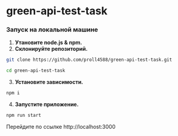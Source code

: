 # green-api-test-task

### Запуск на локальной машине

1. **Утановите node.js & npm.**
2. **Склонируйте репозиторий.**

```bash
git clone https://github.com/proll4588/green-api-test-task.git
```

```bash
cd green-api-test-task
```

3. **Установите зависимости.**

```bash
npm i
```

4. **Запустите приложение.**

```bash
npm run start
```

Перейдите по ссылке http://localhost:3000
